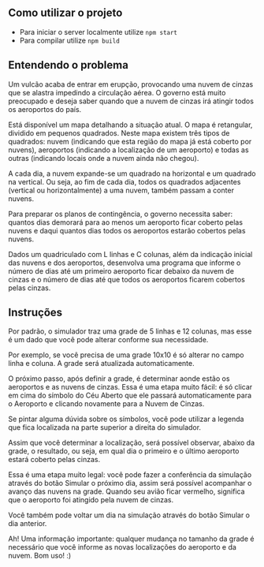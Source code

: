 ## Como utilizar o projeto
- Para iniciar o server localmente utilize `npm start`
- Para compilar utilize `npm build`

## Entendendo o problema
Um vulcão acaba de entrar em erupção, provocando uma nuvem de cinzas que se alastra impedindo a circulação aérea. O governo está muito preocupado e deseja saber quando que a nuvem de cinzas irá atingir todos os aeroportos do país.

Está disponível um mapa detalhando a situação atual. O mapa é retangular, dividido em pequenos quadrados. Neste mapa existem três tipos de quadrados: nuvem (indicando que esta região do mapa já está coberto por nuvens), aeroportos (indicando a localização de um aeroporto) e todas as outras (indicando locais onde a nuvem ainda não chegou).

A cada dia, a nuvem expande-se um quadrado na horizontal e um quadrado na vertical. Ou seja, ao fim de cada dia, todos os quadrados adjacentes (vertical ou horizontalmente) a uma nuvem, também passam a conter nuvens.

Para preparar os planos de contingência, o governo necessita saber: quantos dias demorará para ao menos um aeroporto ficar coberto pelas nuvens e daqui quantos dias todos os aeroportos estarão cobertos pelas nuvens.

Dados um quadriculado com L linhas e C colunas, além da indicação inicial das nuvens e dos aeroportos, desenvolva uma programa que informe o número de dias até um primeiro aeroporto ficar debaixo da nuvem de cinzas e o número de dias até que todos os aeroportos ficarem cobertos pelas cinzas.

## Instruções
Por padrão, o simulador traz uma grade de 5 linhas e 12 colunas, mas esse é um dado que você pode alterar conforme sua necessidade.

Por exemplo, se você precisa de uma grade 10x10 é só alterar no campo linha e coluna. A grade será atualizada automaticamente.

O próximo passo, após definir a grade, é determinar aonde estão os aeroportos e as nuvens de cinzas. Essa é uma etapa muito fácil: é só clicar em cima do símbolo do Céu Aberto que ele passará automaticamente para o Aeroporto e clicando novamente para a Nuvem de Cinzas.

Se pintar alguma dúvida sobre os símbolos, você pode utilizar a legenda que fica localizada na parte superior a direita do simulador.

Assim que você determinar a localização, será possível observar, abaixo da grade, o resultado, ou seja, em qual dia o primeiro e o último aeroporto estará coberto pelas cinzas.

Essa é uma etapa muito legal: você pode fazer a conferência da simulação através do botão Simular o próximo dia, assim será possível acompanhar o avanço das nuvens na grade. Quando seu avião ficar vermelho, significa que o aeroporto foi atingido pela nuvem de cinzas.

Você também pode voltar um dia na simulação através do botão Simular o dia anterior.

Ah! Uma informação importante: qualquer mudança no tamanho da grade é necessário que você informe as novas localizações do aeroporto e da nuvem. Bom uso! :)


